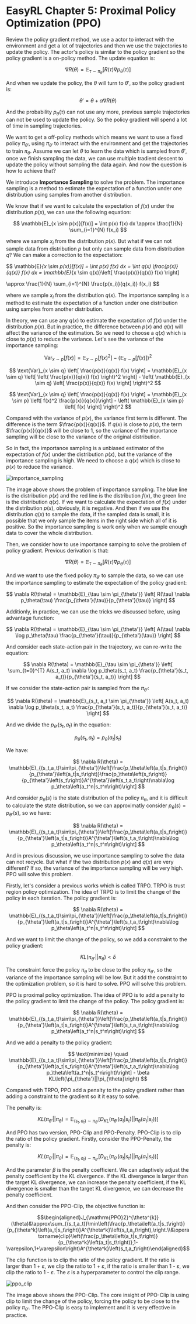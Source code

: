 # EasyRL Chapter 5: Proximal Policy Optimization (PPO)

Review the policy gradient method, we use a actor to interact with the environment and get a lot of trajectories and then we use the trajectories to update the policy. The actor's policy is similar to the policy gradient so the policy gradient is a on-policy method. The update equation is:

$$
\nabla R(\theta) = \mathbb{E}_{\tau \sim \pi_{\theta}} \left[ R(\tau) \nabla p_\theta(\tau)\right]
$$

And when we update the policy, the $\theta$ will turn to $\theta'$, so the policy gradient is:

$$
\theta' = \theta + \alpha \nabla R(\theta)
$$

And the probability $p_{\theta}(\tau)$ can not use any more, previous sample trajectories can not be used to update the policy. So the policy gradient will spend a lot of time in sampling trajectories. 

We want to get a off-policy methods which means we want to use a fixed policy $\pi_{\theta'}$, using $\pi_{\theta'}$ to interact with the environment and get the trajectories to train $\pi_{\theta}$. Assume we can let $\theta$ to learn the data which is sampled from $\theta'$, once we finish sampling the data, we can use multiple tradient descent to update the policy without sampling the data again. And now the question is how to achieve that?

We introduce **Importance Sampling** to solve the problem. The importance sampling is a method to estimate the expectation of a function under one distribution using samples from another distribution. 

We know that if we want to calculate the expectation of $f(x)$ under the distribution $p(x)$, we can use the following equation:

$$
\mathbb{E}_{x \sim p(x)}[f(x)] = \int p(x) f(x) dx \approx \frac{1}{N} \sum_{i=1}^{N} f(x_i)
$$

where we sample $x_i$ from the distribution $p(x)$. But what if we can not sample data from distribution $p$ but only can sample data from distribution $q$? We can make a correction to the expectation:

$$
\mathbb{E}_{x \sim p(x)}[f(x)] = \int p(x) f(x) dx = \int q(x) \frac{p(x)}{q(x)} f(x) dx = \mathbb{E}_{x \sim q(x)}\left[ \frac{p(x)}{q(x)} f(x) \right]

\approx \frac{1}{N} \sum_{i=1}^{N} \frac{p(x_i)}{q(x_i)} f(x_i)
$$

where we sample $x_i$ from the distribution $q(x)$. The importance sampling is a method to estimate the expectation of a function under one distribution using samples from another distribution.

In theory, we can use any $q(x)$ to estimate the expectation of $f(x)$ under the distribution $p(x)$. But in practice, the difference between $p(x)$ and $q(x)$ will affect the variance of the estimation. So we need to choose a $q(x)$ which is close to $p(x)$ to reduce the variance. Let's see the variance of the importance sampling:

$$
\text{Var}_{x \sim p} \left[ f(x) \right] = \mathbb{E}_{x \sim p} \left[ f(x)^2 \right] - \left( \mathbb{E}_{x \sim p} \left[ f(x) \right] \right)^2
$$

$$
\text{Var}_{x \sim q} \left[ \frac{p(x)}{q(x)} f(x) \right] = \mathbb{E}_{x \sim q} \left[ \left( \frac{p(x)}{q(x)} f(x) \right)^2 \right] - \left( \mathbb{E}_{x \sim q} \left[ \frac{p(x)}{q(x)} f(x) \right] \right)^2
$$

$$
\text{Var}_{x \sim q} \left[ \frac{p(x)}{q(x)} f(x) \right] = \mathbb{E}_{x \sim p} \left[ f(x)^2 \frac{p(x)}{q(x)}\right] - \left( \mathbb{E}_{x \sim p} \left[ f(x) \right] \right)^2
$$

Compared with the variance of $p(x)$, the variance first term is different. The difference is the term $\frac{p(x)}{q(x)}$. If $q(x)$ is close to $p(x)$, the term $\frac{p(x)}{q(x)}$ will be close to 1, so the variance of the importance sampling will be close to the variance of the original distribution.

So in fact, the importance sampling is a unbiased estimator of the expectation of $f(x)$ under the distribution $p(x)$, but the variance of the importance sampling is high. We need to choose a $q(x)$ which is close to $p(x)$ to reduce the variance.

![importance_sampling](fig/image1.png)

The image above shows the problem of importance sampling. The blue line is the distribution $p(x)$ and the red line is the distribution $f(x)$, the green line is the distribution $q(x)$. If we want to calculate the expectation of $f(x)$ under the distribution $p(x)$, obviously, it is negative. And then if we use the distribution $q(x)$ to sample the data, if the sampled data is small, it is possible that we only sample the items in the right side which all of it is positive. So the importance sampling is work only when we sample enough data to cover the whole distribution.

Then, we consider how to use importance samping to solve the problem of policy gradient. Previous derivation is that:

$$
\nabla R(\theta) = \mathbb{E}_{\tau \sim \pi_{\theta}} \left[ R(\tau) \nabla p_\theta(\tau)\right]
$$

And we want to use the fixed policy $\pi_{\theta'}$ to sample the data, so we can use the importance sampling to estimate the expectation of the policy gradient:

$$
\nabla R(\theta) = \mathbb{E}_{\tau \sim \pi_{\theta'}} \left[ R(\tau) \nabla p_\theta(\tau) \frac{p_{\theta'}(\tau)}{p_{\theta'}(\tau)} \right]
$$

Additionly, in practice, we can use the tricks we discussed before, using advantage function:

$$
\nabla R(\theta) = \mathbb{E}_{\tau \sim \pi_{\theta'}} \left[ A(\tau) \nabla \log p_\theta(\tau) \frac{p_{\theta'}(\tau)}{p_{\theta'}(\tau)} \right]
$$

And consider each state-action pair in the trajectory, we can re-write the equation:

$$
\nabla R(\theta) = \mathbb{E}_{\tau \sim \pi_{\theta'}} \left[ \sum_{t=0}^{T} A(s_t, a_t) \nabla \log p_\theta(s_t, a_t) \frac{p_{\theta'}(s_t, a_t)}{p_{\theta'}(s_t, a_t)} \right]
$$

If we consider the state-action pair is sampled from the $\pi_{\theta'}$:

$$
\nabla R(\theta) = \mathbb{E}_{s_t, a_t \sim \pi_{\theta'}} \left[ A(s_t, a_t) \nabla \log p_\theta(s_t, a_t) \frac{p_{\theta'}(s_t, a_t)}{p_{\theta'}(s_t, a_t)} \right]
$$

And we divide the $p_{\theta'}(s_t, a_t)$ in the equation:

$$
p_{\theta}(s_t,a_t) = p_{\theta}(a_t|s_t)
$$

We have:

$$
\nabla R(\theta) = \mathbb{E}_{(s_t,a_t)\sim\pi_{\theta'}}\left[\frac{p_\theta\left(a_t|s_t\right)}{p_{\theta'}\left(a_t|s_t\right)}\frac{p_\theta\left(s_t\right)}{p_{\theta'}\left(s_t\right)}A^{\theta'}\left(s_t,a_t\right)\nabla\log p_\theta\left(a_t^n|s_t^n\right)\right]
$$

And consider $p_\theta(s)$ is the state distribution of the policy $\pi_{\theta}$, and it is difficult to calculate the state distribution, so we can approximatly consider $p_\theta(s) = p_{\theta'}(s)$, so we have:

$$
\nabla R(\theta) = \mathbb{E}_{(s_t,a_t)\sim\pi_{\theta'}}\left[\frac{p_\theta\left(a_t|s_t\right)}{p_{\theta'}\left(a_t|s_t\right)}A^{\theta'}\left(s_t,a_t\right)\nabla\log p_\theta\left(a_t^n|s_t^n\right)\right]
$$

And in previous discussion, we use importance sampling to solve the data can not recycle. But what if the two distribution $p(x)$ and $q(x)$ are very different? If so, the variance of the importance sampling will be very high. PPO will solve this problem.

Firstly, let's consider a previous works which is called TRPO. TRPO is trust region policy optimization. The idea of TRPO is to limit the change of the policy in each iteration. The policy gradient is:

$$
\nabla R(\theta) = \mathbb{E}_{(s_t,a_t)\sim\pi_{\theta'}}\left[\frac{p_\theta\left(a_t|s_t\right)}{p_{\theta'}\left(a_t|s_t\right)}A^{\theta'}\left(s_t,a_t\right)\nabla\log p_\theta\left(a_t^n|s_t^n\right)\right]
$$

And we want to limit the change of the policy, so we add a constraint to the policy gradient:

$$
KL\left(\pi_{\theta'}||\pi_{\theta}\right) < \delta
$$

The constraint force the policy $\pi_{\theta}$ to be close to the policy $\pi_{\theta'}$, so the variance of the importance sampling will be low. But it add the constraint to the optimization problem, so it is hard to solve. PPO will solve this problem.

PPO is proximal policy optimization. The idea of PPO is to add a penalty to the policy gradient to limit the change of the policy. The policy gradient is:

$$
\nabla R(\theta) = \mathbb{E}_{(s_t,a_t)\sim\pi_{\theta'}}\left[\frac{p_\theta\left(a_t|s_t\right)}{p_{\theta'}\left(a_t|s_t\right)}A^{\theta'}\left(s_t,a_t\right)\nabla\log p_\theta\left(a_t^n|s_t^n\right)\right]
$$

And we add a penalty to the policy gradient:

$$
\text{minimize} \quad \mathbb{E}_{(s_t,a_t)\sim\pi_{\theta'}}\left[\frac{p_\theta\left(a_t|s_t\right)}{p_{\theta'}\left(a_t|s_t\right)}A^{\theta'}\left(s_t,a_t\right)\nabla\log p_\theta\left(a_t^n|s_t^n\right)\right] - \beta KL\left(\pi_{\theta'}||\pi_{\theta}\right)
$$

Compared with TRPO, PPO add a penalty to the polcy gradient rather than adding a constraint to the gradient so it it easy to solve.

The penalty is:

$$
KL\left(\pi_{\theta'}||\pi_{\theta}\right) = \mathbb{E}_{(s_t,a_t)\sim\pi_{\theta'}}\left[D_{KL}\left(\pi_{\theta'}\left(a_t|s_t\right)||\pi_{\theta}\left(a_t|s_t\right)\right)\right]
$$

And PPO has two version, PPO-Clip and PPO-Penalty. PPO-Clip is to clip the ratio of the policy gradient. Firstly, consider the PPO-Penalty, the penalty is:

$$
KL\left(\pi_{\theta'}||\pi_{\theta}\right) = \mathbb{E}_{(s_t,a_t)\sim\pi_{\theta'}}\left[D_{KL}\left(\pi_{\theta'}\left(a_t|s_t\right)||\pi_{\theta}\left(a_t|s_t\right)\right)\right]
$$

And the parameter $\beta$ is the penalty coefficient. We can adaptively adjust the penalty coefficient by the KL divergence. If the KL divergence is larger than the target KL divergence, we can increase the penalty coefficient, if the KL divergence is smaller than the target KL divergence, we can decrease the penalty coefficient.

And then consider the PPO-Clip, the objective function is:

$$\begin{aligned}J_{\mathrm{PPO}2}^{\theta^{k}}(\theta)&\approx\sum_{(s_t,a_t)}\min\left(\frac{p_\theta\left(a_t|s_t\right)}{p_{\theta^k}\left(a_t|s_t\right)}A^{\theta^k}\left(s_t,a_t\right),\right.\\&\operatorname{clip}\left(\frac{p_\theta\left(a_t|s_t\right)}{p_{\theta^k}\left(a_t|s_t\right)},1-\varepsilon,1+\varepsilon\right)A^{\theta^k}\left(s_t,a_t\right)\end{aligned}$$

The clip function is to clip the ratio of the policy gradient. If the ratio is larger than 1 + $\varepsilon$, we clip the ratio to 1 + $\varepsilon$, if the ratio is smaller than 1 - $\varepsilon$, we clip the ratio to 1 - $\varepsilon$. The $\varepsilon$ is a hyperparameter to control the clip range.

![ppo_clip](fig/image2.png)

The image above shows the PPO-Clip. The core insight of PPO-Clip is using clip to limit the change of the policy, forcing the policy to be close to the policy $\pi_{\theta'}$. The PPO-Clip is easy to implement and it is very effective in practice.